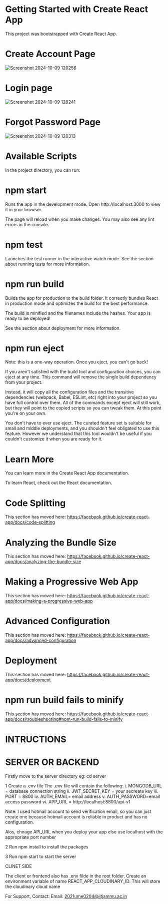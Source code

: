 # Getting Started with Create React App
This project was bootstrapped with Create React App.
# Create Account Page
![Screenshot 2024-10-09 120256](https://github.com/user-attachments/assets/4b92c5ee-3e09-4ac8-987d-8c59926d19f8)

# Login page
![Screenshot 2024-10-09 120241](https://github.com/user-attachments/assets/2d093dcb-9779-4dc5-81c5-ed0a0c8b9714)

# Forgot Password Page
![Screenshot 2024-10-09 120313](https://github.com/user-attachments/assets/fd213e7a-b7e3-4c51-95d8-54083d686ce1)

# Available Scripts
In the project directory, you can run:

# npm start
Runs the app in the development mode.
Open http://localhost:3000 to view it in your browser.

The page will reload when you make changes.
You may also see any lint errors in the console.

# npm test
Launches the test runner in the interactive watch mode.
See the section about running tests for more information.

# npm run build
Builds the app for production to the build folder.
It correctly bundles React in production mode and optimizes the build for the best performance.

The build is minified and the filenames include the hashes.
Your app is ready to be deployed!

See the section about deployment for more information.

# npm run eject
Note: this is a one-way operation. Once you eject, you can't go back!

If you aren't satisfied with the build tool and configuration choices, you can eject at any time. This command will remove the single build dependency from your project.

Instead, it will copy all the configuration files and the transitive dependencies (webpack, Babel, ESLint, etc) right into your project so you have full control over them. All of the commands except eject will still work, but they will point to the copied scripts so you can tweak them. At this point you're on your own.

You don't have to ever use eject. The curated feature set is suitable for small and middle deployments, and you shouldn't feel obligated to use this feature. However we understand that this tool wouldn't be useful if you couldn't customize it when you are ready for it.

# Learn More
You can learn more in the Create React App documentation.

To learn React, check out the React documentation.

# Code Splitting
This section has moved here: https://facebook.github.io/create-react-app/docs/code-splitting

# Analyzing the Bundle Size
This section has moved here: https://facebook.github.io/create-react-app/docs/analyzing-the-bundle-size

# Making a Progressive Web App
This section has moved here: https://facebook.github.io/create-react-app/docs/making-a-progressive-web-app

# Advanced Configuration
This section has moved here: https://facebook.github.io/create-react-app/docs/advanced-configuration

# Deployment
This section has moved here: https://facebook.github.io/create-react-app/docs/deployment

# npm run build fails to minify
This section has moved here: https://facebook.github.io/create-react-app/docs/troubleshooting#npm-run-build-fails-to-minify

# INTRUCTIONS
# SERVER OR BACKEND
Firstly move to the server directory eg: cd server

1 Create a .env file The .env file will contain the following: i. MONGODB_URL = database connection string ii. JWT_SECRET_KEY = your secreate key iii. PORT = 8800 iv. AUTH_EMAIL= email address v. AUTH_PASSWORD=email access password vi. APP_URL = http://localhost:8800/api-v1

Note: I used hotmail account to send verification email, so you can just create one because hotmail account is reliable in product and has no configuration.

Alos, chnage API_URL when you deploy your app else use localhost with the appropriate port number

2 Run npm install to install the packages

3 Run npm start to start the server

CLINET SIDE

The client or frontend also has .env filde in the root folder. Create an environment variable of name REACT_APP_CLOUDINARY_ID. This will store the cloudinary cloud name

For Support, Contact: Email: 2021ume0204@iitjammu.ac.in 
